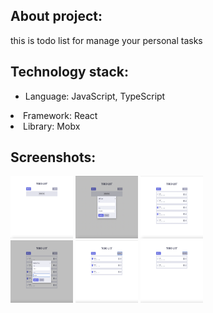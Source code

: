 <h2>About project:</h2>
<p>this is todo list for manage your personal tasks</p>
<h2>Technology stack:</h2>
<ul>
  <li>Language: JavaScript, TypeScript</ul>
  <li>Framework: React</ul>
  <li>Library: Mobx</ul>
</ul>
<h2>Screenshots:</h2>
<div>
  <img width="100em" height="100em" src="https://github.com/angelina-pol/angelina-pol-ToDoList_React-TypeScript/blob/main/picture/Screen_1.png"/>
  <img width="100em" height="100em" src="https://github.com/angelina-pol/angelina-pol-ToDoList_React-TypeScript/blob/main/picture/Screen_2.png"/>
  <img width="100em" height="100em" src="https://github.com/angelina-pol/angelina-pol-ToDoList_React-TypeScript/blob/main/picture/Screen_3.png"/>
</div>
<div>
  <img width="100em" height="100em" src="https://github.com/angelina-pol/angelina-pol-ToDoList_React-TypeScript/blob/main/picture/Screen_4.png"/>
  <img width="100em" height="100em" src="https://github.com/angelina-pol/angelina-pol-ToDoList_React-TypeScript/blob/main/picture/Screen_5.png"/>
  <img width="100em" height="100em" src="https://github.com/angelina-pol/angelina-pol-ToDoList_React-TypeScript/blob/main/picture/Screen_6.png"/>
</div>
